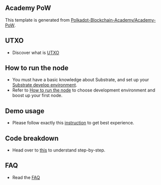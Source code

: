 
## Academy PoW

This template is generated from [Polkadot-Blockchain-Academy/Academy-PoW](https://github.com/Polkadot-Blockchain-Academy/Academy-PoW). 

## UTXO

- Discover what is [UTXO](docs/utxo.md)

## How to run the node

- You must have a basic knowledge about Substrate, and set up your [Substrate develop environment](https://docs.substrate.io/install/).
- Refer to [How to run the node](docs/how-to-run-the-node.md) to choose development environment and boost up your first node.


## Demo usage

- Please follow exactly this [instruction](docs/demo-usage.md) to get best experience.


## Code breakdown

- Head over to [this](docs/code-breakdown.md) to understand step-by-step.


## FAQ

- Read the [FAQ](docs/faq.md)

